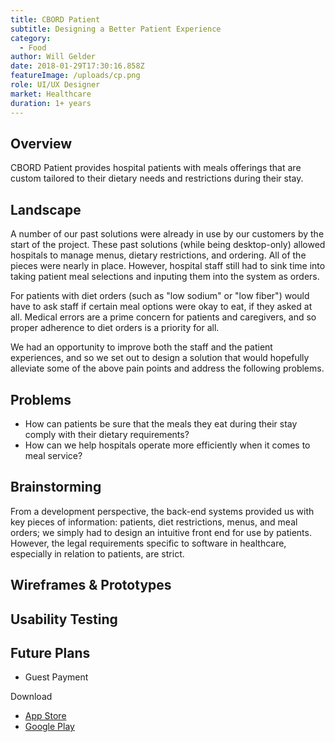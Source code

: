 ```yaml
---
title: CBORD Patient
subtitle: Designing a Better Patient Experience
category:
  - Food
author: Will Gelder
date: 2018-01-29T17:30:16.858Z
featureImage: /uploads/cp.png
role: UI/UX Designer
market: Healthcare
duration: 1+ years
---
```

## Overview
CBORD Patient provides hospital patients with meals offerings that are custom tailored to their dietary needs and restrictions during their stay. 

## Landscape
A number of our past solutions were already in use by our customers by the start of the project. These past solutions (while being desktop-only) allowed hospitals to manage menus, dietary restrictions, and ordering. All of the pieces were nearly in place. However, hospital staff still had to sink time into taking patient meal selections and inputing them into the system as orders. 

For patients with diet orders (such as "low sodium" or "low fiber") would have to ask staff if certain meal options were okay to eat, if they asked at all. Medical errors are a prime concern for patients and caregivers, and so proper adherence to diet orders is a priority for all.  

We had an opportunity to improve both the staff and the patient experiences, and so we set out to design a solution that would hopefully alleviate some of the above pain points and address the following problems. 

## Problems
- How can patients be sure that the meals they eat during their stay comply with their dietary requirements?
- How can we help hospitals operate more efficiently when it comes to meal service?

## Brainstorming
From a development perspective, the back-end systems provided us with key pieces of information: patients, diet restrictions, menus, and meal orders; we simply had to design an intuitive front end for use by patients. However, the legal requirements specific to software in healthcare, especially in relation to patients, are strict.    

## Wireframes & Prototypes

## Usability Testing

## Future Plans
- Guest Payment

Download
- [App Store](https://apps.apple.com/us/app/cbord-patient/id1319336992)
- [Google Play](https://play.google.com/store/apps/details?id=com.cbord.patient&hl=en_US)
